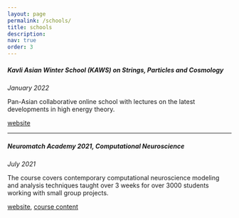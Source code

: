 ```yaml
---
layout: page
permalink: /schools/
title: schools
description: 
nav: true
order: 3
---
```

##### **Kavli Asian Winter School (KAWS) on Strings, Particles and Cosmology**
*January 2022* 

Pan-Asian collaborative online school with lectures on the latest developments in high energy theory. 

[website](https://www.icts.res.in/program/kaws2022)

---
##### **Neuromatch Academy 2021, Computational Neuroscience**
*July 2021* 

The course covers contemporary computational neuroscience modeling and analysis techniques taught over 3 weeks for over 3000 students working with small group projects. 

[website](https://academy.neuromatch.io/home), [course content](https://compneuro.neuromatch.io/)
